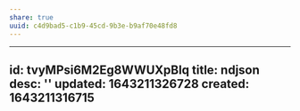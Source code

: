 ```yaml
---
share: true
uuid: c4d9bad5-c1b9-45cd-9b3e-b9af70e48fd8
---
```

---
id: tvyMPsi6M2Eg8WWUXpBIq
title: ndjson
desc: ''
updated: 1643211326728
created: 1643211316715
---

